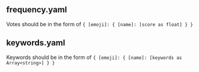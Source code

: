 ## frequency.yaml

Votes should be in the form of `{ [emoji]: { [name]: [score as float] } }`

## keywords.yaml

Keywords should be in the form of `{ [emoji]: { [name]: [keywords as Array<string>] } }`
